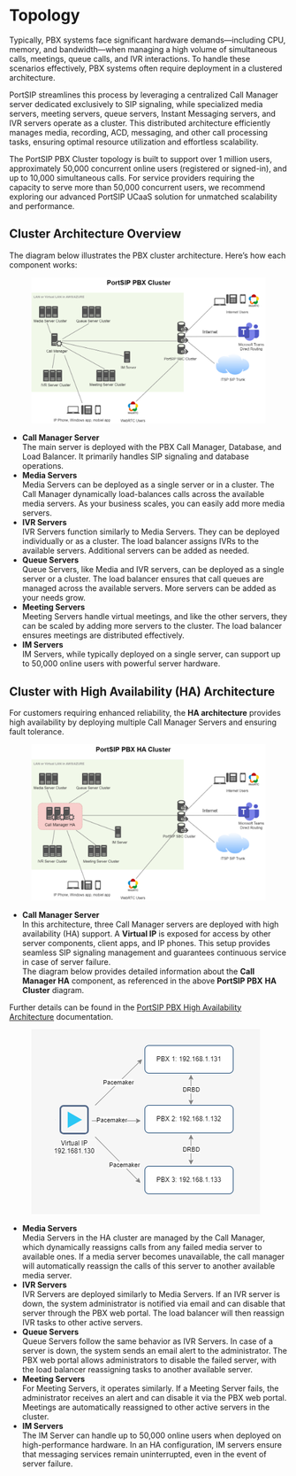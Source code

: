 # Topology

Typically, PBX systems face significant hardware demands—including CPU, memory, and bandwidth—when managing a high volume of simultaneous calls, meetings, queue calls, and IVR interactions. To handle these scenarios effectively, PBX systems often require deployment in a clustered architecture.

PortSIP streamlines this process by leveraging a centralized Call Manager server dedicated exclusively to SIP signaling, while specialized media servers, meeting servers, queue servers, Instant Messaging servers, and IVR servers operate as a cluster. This distributed architecture efficiently manages media, recording, ACD, messaging, and other call processing tasks, ensuring optimal resource utilization and effortless scalability.

The PortSIP PBX Cluster topology is built to support over 1 million users, approximately 50,000 concurrent online users (registered or signed-in), and up to 10,000 simultaneous calls. For service providers requiring the capacity to serve more than 50,000 concurrent users, we recommend exploring our advanced PortSIP UCaaS solution for unmatched scalability and performance.

## Cluster Architecture Overview

The diagram below illustrates the PBX cluster architecture. Here’s how each component works:

<figure><img src="../../.gitbook/assets/pbx_cluster_v22.png" alt=""><figcaption></figcaption></figure>

* **Call Manager Server**\
  The main server is deployed with the PBX Call Manager, Database, and Load Balancer. It primarily handles SIP signaling and database operations.
* **Media Servers**\
  Media Servers can be deployed as a single server or in a cluster. The Call Manager dynamically load-balances calls across the available media servers. As your business scales, you can easily add more media servers.
* **IVR Servers**\
  IVR Servers function similarly to Media Servers. They can be deployed individually or as a cluster. The load balancer assigns IVRs to the available servers. Additional servers can be added as needed.
* **Queue Servers**\
  Queue Servers, like Media and IVR servers, can be deployed as a single server or a cluster. The load balancer ensures that call queues are managed across the available servers. More servers can be added as your needs grow.
* **Meeting Servers**\
  Meeting Servers handle virtual meetings, and like the other servers, they can be scaled by adding more servers to the cluster. The load balancer ensures meetings are distributed effectively.
* **IM Servers**\
  IM Servers, while typically deployed on a single server, can support up to 50,000 online users with powerful server hardware.

## Cluster with High Availability (HA) Architecture

For customers requiring enhanced reliability, the **HA architecture** provides high availability by deploying multiple Call Manager Servers and ensuring fault tolerance.

<figure><img src="../../.gitbook/assets/pbx_ha_cluster_diagram_v22.png" alt=""><figcaption></figcaption></figure>

* **Call Manager Server**\
  In this architecture, three Call Manager servers are deployed with high availability (HA) support. A **Virtual IP** is exposed for access by other server components, client apps, and IP phones. This setup provides seamless SIP signaling management and guarantees continuous service in case of server failure. \
  The diagram below provides detailed information about the **Call Manager HA** component, as referenced in the above **PortSIP PBX** **HA Cluster** diagram.&#x20;

Further details can be found in the [PortSIP PBX High Availability Architecture](../high-availability/high-availability-for-on-premise/portsip-pbx-high-availability.md) documentation.

<figure><img src="../../.gitbook/assets/ha_callmanager.png" alt=""><figcaption></figcaption></figure>

* **Media Servers**\
  Media Servers in the HA cluster are managed by the Call Manager, which dynamically reassigns calls from any failed media server to available ones. If a media server becomes unavailable, the call manager will automatically reassign the calls of this server to another available media server.
* **IVR Servers**\
  IVR Servers are deployed similarly to Media Servers. If an IVR server is down, the system administrator is notified via email and can disable that server through the PBX web portal. The load balancer will then reassign IVR tasks to other active servers.
* **Queue Servers**\
  Queue Servers follow the same behavior as IVR Servers. In case of a server is down, the system sends an email alert to the administrator. The PBX web portal allows administrators to disable the failed server, with the load balancer reassigning tasks to another available server.
* **Meeting Servers**\
  For Meeting Servers, it operates similarly. If a Meeting Server fails, the administrator receives an alert and can disable it via the PBX web portal. Meetings are automatically reassigned to other active servers in the cluster.
* **IM Servers**\
  The IM Server can handle up to 50,000 online users when deployed on high-performance hardware. In an HA configuration, IM servers ensure that messaging services remain uninterrupted, even in the event of server failure.

